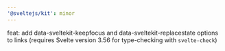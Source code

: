 ```yaml
---
'@sveltejs/kit': minor
---
```


feat: add data-sveltekit-keepfocus and data-sveltekit-replacestate options to links (requires Svelte version 3.56 for type-checking with `svelte-check`)
